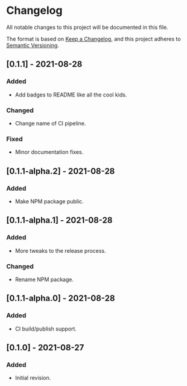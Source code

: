 # Changelog

All notable changes to this project will be documented in this file.

The format is based on [Keep a Changelog](https://keepachangelog.com/en/1.0.0/),
and this project adheres to [Semantic Versioning](https://semver.org/spec/v2.0.0.html).

## [0.1.1] - 2021-08-28

### Added
- Add badges to README like all the cool kids.

### Changed
- Change name of CI pipeline.
### Fixed
- Minor documentation fixes.

## [0.1.1-alpha.2] - 2021-08-28

### Added
- Make NPM package public.

## [0.1.1-alpha.1] - 2021-08-28

### Added
- More tweaks to the release process.

### Changed
- Rename NPM package.

## [0.1.1-alpha.0] - 2021-08-28

### Added
- CI build/publish support.

## [0.1.0] - 2021-08-27

### Added
- Initial revision.
